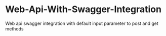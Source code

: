 # Web-Api-With-Swagger-Integration
Web api swagger integration with default input parameter to post and get methods
